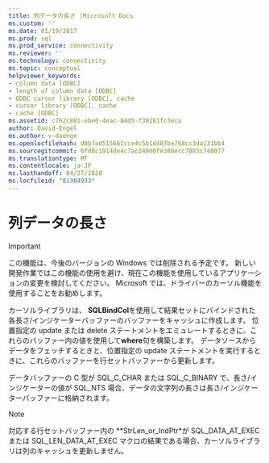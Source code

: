 ```yaml
---
title: 列データの長さ |Microsoft Docs
ms.custom: ''
ms.date: 01/19/2017
ms.prod: sql
ms.prod_service: connectivity
ms.reviewer: ''
ms.technology: connectivity
ms.topic: conceptual
helpviewer_keywords:
- column data [ODBC]
- length of column data [ODBC]
- ODBC cursor library [ODBC], cache
- cursor library [ODBC], cache
- cache [ODBC]
ms.assetid: c762c881-ebe0-4eac-84d5-f30281fc3eca
author: David-Engel
ms.author: v-daenge
ms.openlocfilehash: d0b7ad515661cce4c5b1d407be768cc3da131bb4
ms.sourcegitcommit: 6fd8c1914de4c7ac24900fe388ecc7883c740077
ms.translationtype: MT
ms.contentlocale: ja-JP
ms.lasthandoff: 04/27/2020
ms.locfileid: "81304933"
---
```

# <a name="length-of-column-data"></a>列データの長さ
> [!IMPORTANT]  
>  この機能は、今後のバージョンの Windows では削除される予定です。 新しい開発作業ではこの機能の使用を避け、現在この機能を使用しているアプリケーションの変更を検討してください。 Microsoft では、ドライバーのカーソル機能を使用することをお勧めします。  
  
 カーソルライブラリは、 **SQLBindCol**を使用して結果セットにバインドされた各長さ/インジケーターバッファーのバッファーをキャッシュに作成します。 位置指定の update または delete ステートメントをエミュレートするときに、これらのバッファー内の値を使用して**where**句を構築します。 データソースからデータをフェッチするときと、位置指定の update ステートメントを実行するときに、これらのバッファーを行セットバッファーから更新します。  
  
 データバッファーの C 型が SQL_C_CHAR または SQL_C_BINARY で、長さ/インジケーターの値が SQL_NTS 場合、データの文字列の長さは長さ/インジケーターバッファーに格納されます。  
  
> [!NOTE]  
>  対応する行セットバッファー内の **StrLen_or_IndPtr*が SQL_DATA_AT_EXEC または SQL_LEN_DATA_AT_EXEC マクロの結果である場合、カーソルライブラリは列のキャッシュを更新しません。
